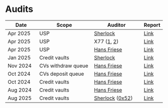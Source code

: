 # Audits

<table><thead><tr><th width="130">Date</th><th width="250">Scope</th><th width="221">Auditor</th><th>Report</th></tr></thead><tbody><tr><td>Apr 2025</td><td>USP</td><td><a href="https://www.sherlock.xyz/">Sherlock</a></td><td><a href="https://drive.google.com/file/d/1P8QsDc118cJmp5cCOneefM5NN7xhx5Io/view?usp=sharing">Link</a></td></tr><tr><td>Apr 2025</td><td>USP</td><td>X77 (<a href="https://x.com/s4muraii77">1</a>, <a href="https://x.com/0x3b33">2</a>)</td><td><a href="https://drive.google.com/file/d/15UH3nytMdm_BYSX2XHd77-uZlTXsOLV1/view?usp=sharing">Link</a></td></tr><tr><td>Apr 2025</td><td>USP</td><td><a href="https://code4rena.com/@hansfriese">Hans Friese</a></td><td><a href="https://drive.google.com/file/d/1dBlNpGjnhcryl0s-muvuQGORVz-TzBCM/view?usp=sharing">Link</a></td></tr><tr><td>Jan 2025</td><td>Credit vaults</td><td><a href="https://www.sherlock.xyz/">Sherlock</a></td><td><a href="https://drive.google.com/file/d/1ONqxBgT1GvdYoA-QBAQ7OGlBDicQ4xcI/view?usp=sharing">Link</a></td></tr><tr><td>Nov 2024</td><td>CVs withdraw queue</td><td><a href="https://code4rena.com/@hansfriese">Hans Friese</a></td><td><a href="https://drive.google.com/file/d/1bu-K45CsMWeIST676uEyIgTSAOImDtXe/view?usp=sharing">Link</a></td></tr><tr><td>Oct 2024</td><td>CVs deposit queue</td><td><a href="https://code4rena.com/@hansfriese">Hans Friese</a></td><td><a href="https://drive.google.com/file/d/1aIGWfo1-WXTgE3DfLfZYyJ6NNs8-esNT/view?usp=sharing">Link</a></td></tr><tr><td>Oct 2024</td><td>Credit vaults</td><td><a href="https://code4rena.com/@hansfriese">Hans Friese</a></td><td><a href="https://drive.google.com/file/d/1rTfKCkQbhVEk6qgYsluuHD2acXRxA4e1/view?usp=sharing">Link</a></td></tr><tr><td>Aug 2024</td><td>Credit vaults</td><td><a href="https://code4rena.com/@hansfriese">Hans Friese</a></td><td><a href="https://drive.google.com/file/d/1nr5kvwheKoYBDWe4M5DotKcapHWoqFSh/view?usp=sharing">Link</a></td></tr><tr><td>Aug 2025</td><td>Credit vaults</td><td><a href="https://sherlock.xyz/">Sherlock</a> (<a href="https://x.com/IAm0x52">0x52</a>)</td><td><a href="https://drive.google.com/file/d/1n8RNsqN7hXcQHwtmksKHYhW8zXVfiDB5/view?usp=sharing">Link</a></td></tr></tbody></table>

